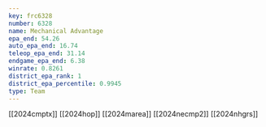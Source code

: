 ```yaml
---
key: frc6328
number: 6328
name: Mechanical Advantage
epa_end: 54.26
auto_epa_end: 16.74
teleop_epa_end: 31.14
endgame_epa_end: 6.38
winrate: 0.8261
district_epa_rank: 1
district_epa_percentile: 0.9945
type: Team
---
```

[[2024cmptx]]
[[2024hop]]
[[2024marea]]
[[2024necmp2]]
[[2024nhgrs]]
